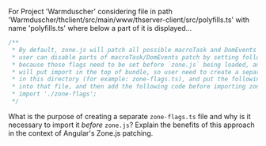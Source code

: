 For Project 'Warmduscher' considering file in path 'Warmduscher/thclient/src/main/www/thserver-client/src/polyfills.ts' with name 'polyfills.ts' where below a part of it is displayed...
```typescript
/**
 * By default, zone.js will patch all possible macroTask and DomEvents
 * user can disable parts of macroTask/DomEvents patch by setting following flags
 * because those flags need to be set before `zone.js` being loaded, and webpack
 * will put import in the top of bundle, so user need to create a separate file
 * in this directory (for example: zone-flags.ts), and put the following flags
 * into that file, and then add the following code before importing zone.js.
 * import './zone-flags';
 */
```
What is the purpose of creating a separate `zone-flags.ts` file and why is it necessary to import it *before* `zone.js`? Explain the benefits of this approach in the context of Angular's Zone.js patching.